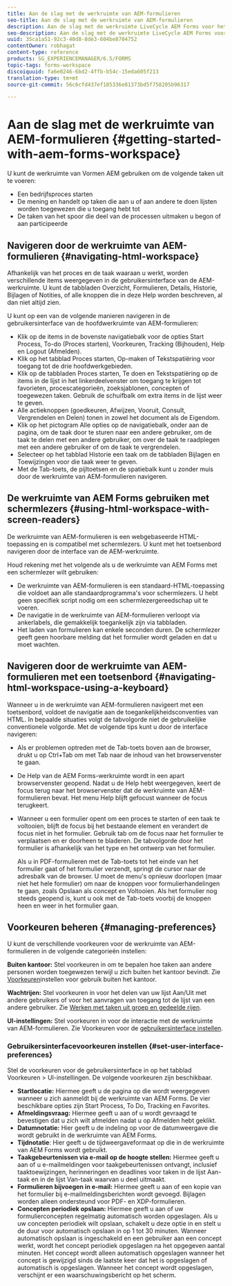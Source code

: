 ```yaml
---
title: Aan de slag met de werkruimte van AEM-formulieren
seo-title: Aan de slag met de werkruimte van AEM-formulieren
description: Aan de slag met de werkruimte LiveCycle AEM Forms voor het beheer van uw bedrijfsautomatiseringsprocessen.
seo-description: Aan de slag met de werkruimte LiveCycle AEM Forms voor het beheer van uw bedrijfsautomatiseringsprocessen.
uuid: 35ca1a51-92c3-40d8-8de3-604be8704752
contentOwner: robhagat
content-type: reference
products: SG_EXPERIENCEMANAGER/6.5/FORMS
topic-tags: forms-workspace
discoiquuid: fa6e0246-6bd2-4ffb-b54c-15eda605f213
translation-type: tm+mt
source-git-commit: 56c6cfd437ef185336e81373bd5f758205b96317

---
```



# Aan de slag met de werkruimte van AEM-formulieren {#getting-started-with-aem-forms-workspace}

U kunt de werkruimte van Vormen AEM gebruiken om de volgende taken uit te voeren:

* Een bedrijfsproces starten
* De mening en handelt op taken die aan u of aan andere te doen lijsten worden toegewezen die u toegang hebt tot
* De taken van het spoor die deel van de processen uitmaken u begon of aan participeerde

## Navigeren door de werkruimte van AEM-formulieren {#navigating-html-workspace}

Afhankelijk van het proces en de taak waaraan u werkt, worden verschillende items weergegeven in de gebruikersinterface van de AEM-werkruimte. U kunt de tabbladen Overzicht, Formulieren, Details, Historie, Bijlagen of Notities, of alle knoppen die in deze Help worden beschreven, al dan niet altijd zien.

U kunt op een van de volgende manieren navigeren in de gebruikersinterface van de hoofdwerkruimte van AEM-formulieren:

* Klik op de items in de bovenste navigatiebalk voor de opties Start Process, To-do (Proces starten), Voorkeuren, Tracking (Bijhouden), Help en Logout (Afmelden).
* Klik op het tabblad Proces starten, Op-maken of Tekstspatiëring voor toegang tot de drie hoofdwerkgebieden.
* Klik op de tabbladen Proces starten, Te doen en Tekstspatiëring op de items in de lijst in het linkerdeelvenster om toegang te krijgen tot favorieten, procescategorieën, zoeksjablonen, concepten of toegewezen taken. Gebruik de schuifbalk om extra items in de lijst weer te geven.
* Alle actieknoppen (goedkeuren, Afwijzen, Vooruit, Consult, Vergrendelen en Delen) tonen in zowel het document als de Eigendom.
* Klik op het pictogram Alle opties op de navigatiebalk, onder aan de pagina, om de taak door te sturen naar een andere gebruiker, om de taak te delen met een andere gebruiker, om over de taak te raadplegen met een andere gebruiker of om de taak te vergrendelen.
* Selecteer op het tabblad Historie een taak om de tabbladen Bijlagen en Toewijzingen voor die taak weer te geven.
* Met de Tab-toets, de pijltoetsen en de spatiebalk kunt u zonder muis door de werkruimte van AEM-formulieren navigeren.

## De werkruimte van AEM Forms gebruiken met schermlezers {#using-html-workspace-with-screen-readers}

De werkruimte van AEM-formulieren is een webgebaseerde HTML-toepassing en is compatibel met schermlezers. U kunt met het toetsenbord navigeren door de interface van de AEM-werkruimte.

Houd rekening met het volgende als u de werkruimte van AEM Forms met een schermlezer wilt gebruiken:

* De werkruimte van AEM-formulieren is een standaard-HTML-toepassing die voldoet aan alle standaardprogramma&#39;s voor schermlezers. U hebt geen specifiek script nodig om een schermlezergereedschap uit te voeren.
* De navigatie in de werkruimte van AEM-formulieren verloopt via ankerlabels, die gemakkelijk toegankelijk zijn via tabbladen.
* Het laden van formulieren kan enkele seconden duren. De schermlezer geeft geen hoorbare melding dat het formulier wordt geladen en dat u moet wachten.

## Navigeren door de werkruimte van AEM-formulieren met een toetsenbord {#navigating-html-workspace-using-a-keyboard}

Wanneer u in de werkruimte van AEM-formulieren navigeert met een toetsenbord, voldoet de navigatie aan de toegankelijkheidsconventies van HTML. In bepaalde situaties volgt de tabvolgorde niet de gebruikelijke conventionele volgorde. Met de volgende tips kunt u door de interface navigeren:

* Als er problemen optreden met de Tab-toets boven aan de browser, drukt u op Ctrl+Tab om met Tab naar de inhoud van het browservenster te gaan.
* De Help van de AEM Forms-werkruimte wordt in een apart browservenster geopend. Nadat u de Help hebt weergegeven, keert de focus terug naar het browservenster dat de werkruimte van AEM-formulieren bevat. Het menu Help blijft gefocust wanneer de focus terugkeert.
* Wanneer u een formulier opent om een proces te starten of een taak te voltooien, blijft de focus bij het bestaande element en verandert de focus niet in het formulier. Gebruik tab om de focus naar het formulier te verplaatsen en er doorheen te bladeren. De tabvolgorde door het formulier is afhankelijk van het type en het ontwerp van het formulier.

   Als u in PDF-formulieren met de Tab-toets tot het einde van het formulier gaat of het formulier verzendt, springt de cursor naar de adresbalk van de browser. U moet de menu&#39;s opnieuw doorlopen (maar niet het hele formulier) om naar de knoppen voor formulierhandelingen te gaan, zoals Opslaan als concept en Voltooien. Als het formulier nog steeds geopend is, kunt u ook met de Tab-toets voorbij de knoppen heen en weer in het formulier gaan.

## Voorkeuren beheren {#managing-preferences}

U kunt de verschillende voorkeuren voor de werkruimte van AEM-formulieren in de volgende categorieën instellen:

**Buiten kantoor:** Stel voorkeuren in om te bepalen hoe taken aan andere personen worden toegewezen terwijl u zich buiten het kantoor bevindt. Zie [Voorkeuren](/help/forms/using/todo-lists.md#main-pars-heading-22)instellen voor gebruik buiten het kantoor.

**Wachtrijen:** Stel voorkeuren in voor het delen van uw lijst Aan/Uit met andere gebruikers of voor het aanvragen van toegang tot de lijst van een andere gebruiker. Zie [Werken met taken uit groep en gedeelde rijen](/help/forms/using/todo-lists.md#main-pars-heading-19).

**UI-instellingen:** Stel voorkeuren in voor de interactie met de werkruimte van AEM-formulieren. Zie Voorkeuren voor de [gebruikersinterface instellen](/help/forms/using/getting-started-livecycle-html-workspace.md#main-pars-heading-5).

### Gebruikersinterfacevoorkeuren instellen {#set-user-interface-preferences}

Stel de voorkeuren voor de gebruikersinterface in op het tabblad Voorkeuren > UI-instellingen. De volgende voorkeuren zijn beschikbaar.

* **Startlocatie:** Hiermee geeft u de pagina op die wordt weergegeven wanneer u zich aanmeldt bij de werkruimte van AEM Forms. De vier beschikbare opties zijn Start Process, To Do, Tracking en Favorites.
* **Afmeldingsvraag:** Hiermee geeft u aan of u wordt gevraagd te bevestigen dat u zich wilt afmelden nadat u op Afmelden hebt geklikt.
* **Datumnotatie:** Hier geeft u de indeling op voor de datumweergave die wordt gebruikt in de werkruimte van AEM Forms.
* **Tijdnotatie**: Hier geeft u de tijdweergaveformaat op die in de werkruimte van AEM Forms wordt gebruikt.
* **Taakgebeurtenissen via e-mail op de hoogte stellen:** Hiermee geeft u aan of u e-mailmeldingen voor taakgebeurtenissen ontvangt, inclusief taaktoewijzingen, herinneringen en deadlines voor taken in de lijst Aan-taak en in de lijst Van-taak waarvan u deel uitmaakt.
* **Formulieren bijvoegen in e-mail:** Hiermee geeft u aan of een kopie van het formulier bij e-mailmeldingsberichten wordt gevoegd. Bijlagen worden alleen ondersteund voor PDF- en XDP-formulieren.
* **Concepten periodiek opslaan:** Hiermee geeft u aan of uw formulierconcepten regelmatig automatisch worden opgeslagen. Als u uw concepten periodiek wilt opslaan, schakelt u deze optie in en stelt u de duur voor automatisch opslaan in op 1 tot 30 minuten. Wanneer automatisch opslaan is ingeschakeld en een gebruiker aan een concept werkt, wordt het concept periodiek opgeslagen na het opgegeven aantal minuten. Het concept wordt alleen automatisch opgeslagen wanneer het concept is gewijzigd sinds de laatste keer dat het is opgeslagen of automatisch is opgeslagen. Wanneer het concept wordt opgeslagen, verschijnt er een waarschuwingsbericht op het scherm.
